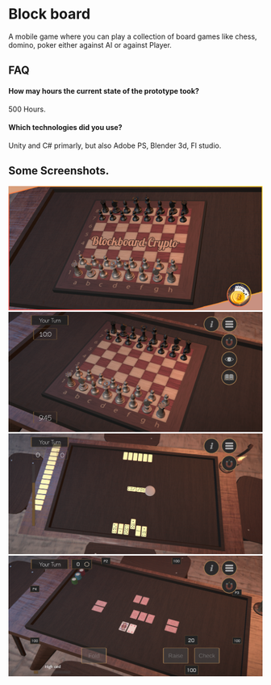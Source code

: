
# Block board
A mobile game where you can play a collection of board games like chess, domino, poker either against AI or against Player.

## FAQ

#### How may hours the current state of the prototype took?

500 Hours.

#### Which technologies did you use?

Unity and C# primarly, but also Adobe PS, Blender 3d, Fl studio.


## Some Screenshots.


![App Screenshot](https://github.com/MohamedNourSadek/BlockBoard/blob/main/Screenshots/Feature%20Graphic.png)
![App Screenshot](https://github.com/MohamedNourSadek/BlockBoard/blob/main/Screenshots/Screenshot_20220320-135632.png)
![App Screenshot](https://github.com/MohamedNourSadek/BlockBoard/blob/main/Screenshots/Screenshot_20220320-135716.png)
![App Screenshot](https://github.com/MohamedNourSadek/BlockBoard/blob/main/Screenshots/Screenshot_20220320-135748.png)


